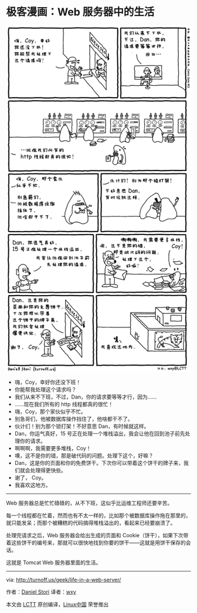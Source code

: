 极客漫画：Web 服务器中的生活
===============

![Life in a Web Server](./life-in-a-web-server.png)

- 嗨，Coy，幸好你还没下班！
- 你能帮我处理这个请求吗？
- 我们从来不下班，不过，Dan，你的请求要等等才行，因为……
- ……现在我们所有的 http 线程都真的很忙！
- 嗨，Coy，那个家伙似乎不忙。
- 别急哥们，他被数据库操作挡住了，他啥都干不了。
- 伙计们！别为那个锁打架！不好意思 Dan，有时候就这样。
- Dan，你运气真好，15 号正在处理一个堆栈溢出，我会让他在回到池子前先处理你的请求。
- 啊啊啊，我需要更多堆栈，Coy！
- 噢，这不是你的错，那是破代码的问题。处理下这个，好嘛？
- Dan，这是你的页面和你的免费饼干。下次你可以带着这个饼干的牌子来，我们就会处理得更快些。
- 谢了， Coy。
- 我喜欢这地方。

----

Web 服务器总是忙忙碌碌的，从不下班，这似乎比运维工程师还要辛苦。 

每一个线程都在忙着，然而也有不太一样的，比如那个被数据库操作拖在那里的，就只能发呆；而那个被糟糕的代码搞得堆栈溢出的，看起来已经要崩溃了。

处理完请求之后，Web 服务器会给出生成的页面和 Cookie（饼干），如果下次带着这些饼干的编号来，那就可以很快地找到你要的饼干——这就是用饼干保存的会话。

这就是 Tomcat Web 服务器里面的生活。

----
via: http://turnoff.us/geek/life-in-a-web-server/

作者：[Daniel Stori][a]
译者：[wxy](https://github.com/wxy)

本文由 [LCTT](https://github.com/LCTT/TranslateProject) 原创编译，[Linux中国](https://linux.cn/) 荣誉推出

[a]:http://turnoff.us/about/
